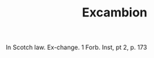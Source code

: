 ---
title: Excambion
letter: E
permalink: "/definitions/bld-excambion.html"
body: In Scotch law. Ex-change. 1 Forb. Inst, pt 2, p. 173
published_at: '2018-07-07'
source: Black's Law Dictionary 2nd Ed (1910)
layout: post
---
